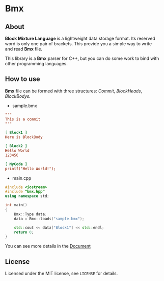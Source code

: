 # Bmx
## About
**Block Mixture Language** is a lightweight data storage format. Its reserved word is only one pair of brackets. This provide you a simple way to write and read **Bmx** file.

This library is a **Bmx** parser for C++, but you can do some work to bind with other programming languages.

## How to use
**Bmx** file can be formed with three structures: *Commit*, *BlockHeads*, *BlockBodys*.
- sample.bmx
```ini
"""
This is a commit   
"""

[ Block1 ]
Here is BlockBody

[ Block2 ]
Hello World
123456

[ MyCode ]
printf("Hello World!");

```
- main.cpp
```c++
#include <iostream>
#include "bmx.hpp"
using namespace std;

int main()
{
    Bmx::Type data;
    data = Bmx::loads("sample.bmx");

    std::cout << data["Block1"] << std::endl;
    return 0;
}
```
You can see more details in the [Document](https://github.com/AnpyDX/Bmx/blob/main/Document.md)

## License
Licensed under the MIT license, see `LICENSE` for details.

